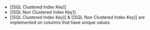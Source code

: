 - [[SQL Clustered Index Key]]
- [[SQL Non Clustered Index Key]]
- [[SQL Clustered Index Key]] & [[SQL Non Clustered Index Key]] are implemented on columns that have unique values